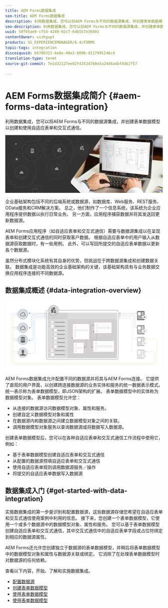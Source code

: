 ```yaml
---
title: AEM Forms数据集成
seo-title: AEM Forms数据集成
description: 利用数据集成，您可以将AEM Forms与不同的数据源集成，并创建表单数据模型以创建和使用自适应表单和交互式通信。
seo-description: 利用数据集成，您可以将AEM Forms与不同的数据源集成，并创建表单数据模型以创建和使用自适应表单和交互式通信。
uuid: 58f65ae0-cf54-4249-92c7-64b557e30491
contentOwner: vishgupt
products: SG_EXPERIENCEMANAGER/6.4/FORMS
topic-tags: integration
discoiquuid: b6786321-6e8e-40e2-809b-d117991246c4
translation-type: tm+mt
source-git-commit: 7e1d32127ee82f4353d768e5a2446a4bf4db2f57

---
```



# AEM Forms数据集成简介 {#aem-forms-data-integration}

利用数据集成，您可以将AEM Forms与不同的数据源集成，并创建表单数据模型以创建和使用自适应表单和交互式通信。

![](do-not-localize/data-integeration.png)

企业基础架构包括不同的后端系统或数据源，如数据库、Web服务、REST服务、OData服务和CRM解决方案。 总之，他们制作了一个信息系统，该系统为企业应用程序提供数据以执行日常业务。 另一方面，应用程序捕获数据并将其发送回更新数据源。

AEM Forms应用程序（如自适应表单和交互式通信）需要与数据源集成以在呈现表单和创建交互式通信的同时获取客户数据。 根据自适应表单中的用户输入从数据源获取数据时，有一些用例。 此外，可以写回所提交的自适应表单数据以更新各个数据源。

虽然分布式模块化系统有其自身的优势，但挑战在于跨数据源集成和创建数据关联。 数据集成是功能高效的企业基础架构的关键，该基础架构具有与业务数据交换应用程序连接的不同数据源。

## 数据集成概述 {#data-integration-overview}

![aem-forms-data-integration](assets/aem-forms-data-integeration.png)

AEM Forms数据集成允许配置不同的数据源并将其与AEM Forms连接。 它提供了直观的用户界面，以创建跨连接数据源的业务实体和服务的统一数据表示模式。 统一表示称为表单数据模型，即JSON架构的扩展。 表单数据模型中的实体称为数据模型对象。 表单数据模型允许您：

* 从连接的数据源访问数据模型对象、属性和服务。
* 创建自定义数据模型对象和属性
* 在数据源内和数据源之间建立数据模型对象之间的关联。
* 调用数据模型对象服务以查询数据源或将数据写入数据源。

创建表单数据模型后，您可以在各种自适应表单和交互式通信工作流程中使用它，例如：

* 基于表单数据模型创建自适应表单和交互式通信
* 从配置的数据源预填自适应表单和交互式通信
* 使用自适应表单规则调用数据源服务／操作
* 将提交的自适应表单数据写入数据源

## 数据集成入门 {#get-started-with-data-integration}

实施数据集成的第一步是识别和配置数据源，这些数据源存储您希望在自适应表单和交互式通信使用案例中利用的信息。 接下来，您创建一个表单数据模型，它使用一个或多个数据源中的数据模型对象、属性和服务。 您可以基于表单数据模型创建自适应表单和交互式通信，其中交互式通信中的自适应表单字段或占位符绑定到相应的数据源属性。

AEM Forms还允许您创建独立于数据源的表单数据模型，并稍后将表单数据模型中的数据模型对象和属性与数据源关联或绑定。 它消除了在处理表单数据模型时对数据源的任何依赖。

查看以下内容，开始、了解和实施数据集成。

* [配置数据源](/help/forms/using/configure-data-sources.md)
* [创建表单数据模型](/help/forms/using/create-form-data-models.md)
* [使用表单数据模型](/help/forms/using/work-with-form-data-model.md)
* [使用表单数据模型](/help/forms/using/using-form-data-model.md)

